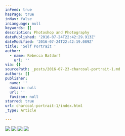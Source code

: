 ```yaml
---
inFeed: true
hasPage: true
inNav: false
inLanguage: null
keywords: []
description: Photoshop and Photography
datePublished: '2016-07-24T22:42:29.913Z'
dateModified: '2016-07-24T22:42:19.089Z'
title: 'Self Portrait '
author:
  - name: Rebecca Batdorf
    url: ''
via: {}
sourcePath: _posts/2016-07-23-charcoal-portrait-1.md
authors: []
publisher:
  name: ''
  domain: null
  url: ''
  favicon: null
starred: true
url: charcoal-portrait-1/index.html
_type: Article

---
```

![](https://imgflo.herokuapp.com/graph/vahj1ThiexotieMo/3743eca474c6f969116d46142ad0668a/croprotate.jpg?cropheight=4928&cropwidth=3262&degrees=0&input=https%3A%2F%2Fthe-grid-user-content.s3-us-west-2.amazonaws.com%2F62ce120f-5543-4ff8-b3ef-32981b97d73f.jpg&x=0&y=0)
![](https://the-grid-user-content.s3-us-west-2.amazonaws.com/5b149cc6-5c58-4a42-aa7a-28c6ca4a6b7d.jpg)
![](https://s3-us-west-2.amazonaws.com/the-grid-img/p/102ceab5fea8a0cc80c76a7db32339b709f49e2b.jpg)
![](https://the-grid-user-content.s3-us-west-2.amazonaws.com/c56580f6-c846-48f8-b3ff-3f0729ff9dc3.jpg)